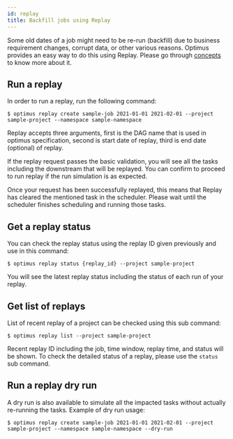 ```yaml
---
id: replay
title: Backfill jobs using Replay
---
```


Some old dates of a job might need to be re-run (backfill) due to business requirement changes, corrupt data, or other 
various reasons. Optimus provides an easy way to do this using Replay. Please go through 
[concepts](../concepts/overview.md) to know more about it.

## Run a replay

In order to run a replay, run the following command:

```shell
$ optimus replay create sample-job 2021-01-01 2021-02-01 --project sample-project --namespace sample-namespace
```

Replay accepts three arguments, first is the DAG name that is used in optimus specification, second is 
start date of replay, third is end date (optional) of replay.

If the replay request passes the basic validation, you will see all the tasks including the downstream that will be 
replayed. You can confirm to proceed to run replay if the run simulation is as expected.

Once your request has been successfully replayed, this means that Replay has cleared the mentioned task in the scheduler.
Please wait until the scheduler finishes scheduling and running those tasks. 

## Get a replay status

You can check the replay status using the replay ID given previously and use in this command:

```shell
$ optimus replay status {replay_id} --project sample-project
```

You will see the latest replay status including the status of each run of your replay.

## Get list of replays

List of recent replay of a project can be checked using this sub command:

```shell
$ optimus replay list --project sample-project
```

Recent replay ID including the job, time window, replay time, and status will be shown. To check the detailed status of a 
replay, please use the `status` sub command.

## Run a replay dry run

A dry run is also available to simulate all the impacted tasks without actually re-running the tasks. Example of dry run
usage:

```shell
$ optimus replay create sample-job 2021-01-01 2021-02-01 --project sample-project --namespace sample-namespace --dry-run
```
